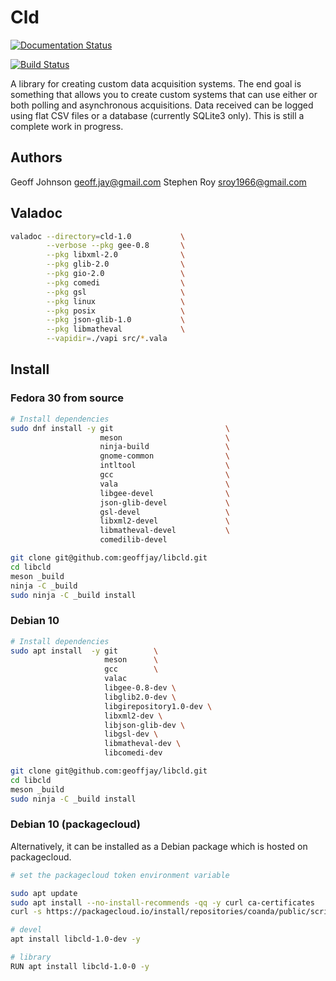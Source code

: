 # Cld

[![Documentation Status](https://readthedocs.org/projects/libcld/badge/?version=latest)](https://readthedocs.org/projects/libcld/?badge=latest)

[![Build Status](https://travis-ci.org/geoffjay/libcld.svg?branch=master)](https://travis-ci.org/geoffjay/libcld)

A library for creating custom data acquisition systems. The end goal is
something that allows you to create custom systems that can use either or both
polling and asynchronous acquisitions. Data received can be logged using flat
CSV files or a database (currently SQLite3 only). This is still a complete work
in progress.

## Authors

Geoff Johnson <geoff.jay@gmail.com>
Stephen Roy <sroy1966@gmail.com>

## Valadoc

```bash
valadoc --directory=cld-1.0           \
        --verbose --pkg gee-0.8       \
        --pkg libxml-2.0              \
        --pkg glib-2.0                \
        --pkg gio-2.0                 \
        --pkg comedi                  \
        --pkg gsl                     \
        --pkg linux                   \
        --pkg posix                   \
        --pkg json-glib-1.0           \
        --pkg libmatheval             \
        --vapidir=./vapi src/*.vala
```

## Install

### Fedora 30 from source
```bash
# Install dependencies
sudo dnf install -y git                         \
                    meson                       \
                    ninja-build                 \
                    gnome-common                \
                    intltool                    \
                    gcc                         \
                    vala                        \
                    libgee-devel                \
                    json-glib-devel             \
                    gsl-devel                   \
                    libxml2-devel               \
                    libmatheval-devel           \
                    comedilib-devel

git clone git@github.com:geoffjay/libcld.git
cd libcld
meson _build
ninja -C _build
sudo ninja -C _build install
```

### Debian 10
```bash
# Install dependencies
sudo apt install  -y git        \
                     meson      \
                     gcc        \
                     valac
                     libgee-0.8-dev \
                     libglib2.0-dev \
                     libgirepository1.0-dev \
                     libxml2-dev \
                     libjson-glib-dev \
                     libgsl-dev \
                     libmatheval-dev \
                     libcomedi-dev

git clone git@github.com:geoffjay/libcld.git
cd libcld
meson _build
sudo ninja -C _build install
```

### Debian 10 (packagecloud)

Alternatively, it can be installed as a Debian package which is hosted on packagecloud.

```bash
# set the packagecloud token environment variable

sudo apt update
sudo apt install --no-install-recommends -qq -y curl ca-certificates
curl -s https://packagecloud.io/install/repositories/coanda/public/script.deb.sh | sudo bash

# devel
apt install libcld-1.0-dev -y

# library
RUN apt install libcld-1.0-0 -y
```
